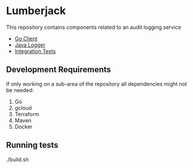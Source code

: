 # Lumberjack

This repository contains components related to an audit logging service

- [Go Client](./clients/go)
- [Java Logger](./clients/java-logger)
- [Integration Tests](./integration)

## Development Requirements
If only working on a sub-area of the repository all dependencies might not be needed:

1. Go
1. gcloud
1. Terraform
1. Maven
1. Docker

## Running tests
./build.sh
